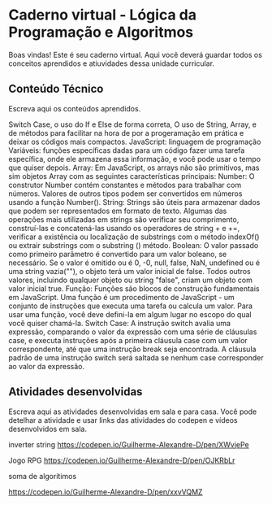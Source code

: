 # Caderno virtual - Lógica da Programação e Algoritmos
Boas vindas! Este é seu caderno virtual. Aqui você deverá guardar todos os conceitos aprendidos e atiuvidades dessa unidade curricular. 

## Conteúdo Técnico
Escreva aqui os conteúdos aprendidos.

Switch Case, o uso do If e Else de forma correta, O uso de String, Array, e de métodos para facilitar na hora de por a progeramação em prática e deixar os códigos mais compactos.
JavaScript: linguagem de programação
Variáveis: funções específicas dadas para um código fazer uma tarefa específica, onde ele armazena essa informação, e você pode usar o tempo que quiser depois.
Array:  Em JavaScript, os arrays não são primitivos, mas sim objetos Array com as seguintes características principais:
Number: O construtor Number contém constantes e métodos para trabalhar com números. Valores de outros tipos podem ser convertidos em números usando a função Number().
String: Strings são úteis para armazenar dados que podem ser representados em formato de texto. Algumas das operações mais utilizadas em strings são verificar seu comprimento, construí-las e concatená-las usando os operadores de string + e +=, verificar a existência ou localização de substrings com o método indexOf() ou extrair substrings com o substring () método.
Boolean: O valor passado como primeiro parâmetro é convertido para um valor boleano, se necessário. Se o valor é omitido ou é 0, -0, null, false, NaN, undefined ou é uma string vazia(""), o objeto terá um valor inicial de false. Todos outros valores, incluindo qualquer objeto ou string "false", criam um objeto com valor inicial true.
Função: Funções são blocos de construção fundamentais em JavaScript. Uma função é um procedimento de JavaScript - um conjunto de instruções que executa uma tarefa ou calcula um valor. Para usar uma função, você deve defini-la em algum lugar no escopo do qual você quiser chamá-la.
Switch Case: A instrução switch avalia uma expressão, comparando o valor da expressão com uma série de cláusulas case, e executa instruções após a primeira cláusula case com um valor correspondente, até que uma instrução break seja encontrada. A cláusula padrão de uma instrução switch será saltada se nenhum case corresponder ao valor da expressão.



## Atividades desenvolvidas
Escreva aqui as atividades desenvolvidas em sala e para casa. Você pode detelhar a atividade e usar links das atividades do codepen e vídeos desenvolvidos em sala. 

inverter string
https://codepen.io/Guilherme-Alexandre-D/pen/XWvjePe

Jogo RPG
https://codepen.io/Guilherme-Alexandre-D/pen/OJKRbLr

soma de algorítimos

https://codepen.io/Guilherme-Alexandre-D/pen/xxvVQMZ
